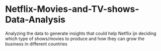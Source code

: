 # Netflix-Movies-and-TV-shows-Data-Analysis

Analyzing the data to generate insights that could help Netflix ijn deciding which type of shows/movies to produce and how they can grow the business in different countries
